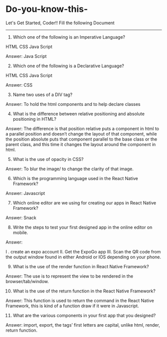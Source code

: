 # Do-you-know-this-

Let's Get Started, Coder!!
Fill the following Document
__________________________________________________________________________

1. Which one of the following is an Imperative Language?

HTML
CSS
Java Script

Answer: 	Java Script


2. Which one of the following is a Declarative Language?

HTML
CSS
Java Script

Answer:   CSS


3. Name two uses of a DIV tag?

Answer:  To hold the html components and to help declare classes








4. What is the difference between relative positioning and absolute positioning in HTML?

Answer:  The difference is that position relative puts a component in html to a parallel position and doesn’t change the layout of that component, while the position absolute puts that component parallel to the base class or the parent class, and this time it changes the layout around the component in html.




5. What is the use of opacity in CSS?

Answer:  To blur the image/ to change the clarity of that image.





6. Which is the programming language used in the React Native Framework?

Answer:  Javascript



7. Which online editor are we using for creating our apps in React Native Framework?

Answer: Snack





8. Write the steps to test your first designed app in the online editor on mobile.

Answer:  

I .  create an expo account
II.  Get the ExpoGo app
III. Scan the QR code from the output window found in either Android or IOS depending on your phone. 








9. What is the use of the render function in React Native Framework?

Answer: The use is to represent the view to be rendered in the browser/tab/window.






10. What is the use of the return function in the React Native Framework?

Answer: This function is used to return the command in the React Native Framework, this is kind of a function draw if it were in Javascript.






11. What are the various components in your first app that you designed?

Answer:   import, export, the tags’ first letters are capital, unlike html, render, return function.


